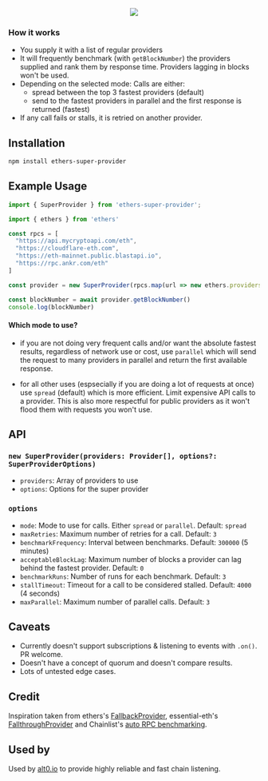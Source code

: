 <p align="center">
  <img src="https://alt0.io/superprovider.svg" />
</p>

### How it works

- You supply it with a list of regular providers 
- It will frequently benchmark (with `getBlockNumber`) the providers supplied and rank them by response time. Providers lagging in blocks won't be used.
- Depending on the selected mode: Calls are either:
  - spread between the top 3 fastest providers (default)
  - send to the fastest providers in parallel and the first response is returned (fastest)
- If any call fails or stalls, it is retried on another provider.

## Installation

```bash
npm install ethers-super-provider
```

## Example Usage

```typescript
import { SuperProvider } from 'ethers-super-provider';

import { ethers } from 'ethers'

const rpcs = [
  "https://api.mycryptoapi.com/eth",
  "https://cloudflare-eth.com",
  "https://eth-mainnet.public.blastapi.io",
  "https://rpc.ankr.com/eth"
]

const provider = new SuperProvider(rpcs.map(url => new ethers.providers.JsonRpcProvider(url)))

const blockNumber = await provider.getBlockNumber()
console.log(blockNumber)
```

#### Which mode to use? 

- if you are not doing very frequent calls and/or want the absolute fastest results, regardless of network use or cost, use `parallel` which will send the request to many providers in parallel and return the first available response. 

- for all other uses (espsecially if you are doing a lot of requests at once) use `spread` (default) which is more efficient. Limit expensive API calls to a provider. This is also more respectful for public providers as it won't flood them with requests you won't use.

## API

### `new SuperProvider(providers: Provider[], options?: SuperProviderOptions)`
- `providers`: Array of providers to use
- `options`: Options for the super provider

### `options`
- `mode`: Mode to use for calls. Either `spread` or `parallel`. Default: `spread`
- `maxRetries`: Maximum number of retries for a call. Default: `3`
- `benchmarkFrequency`: Interval between benchmarks. Default: `300000` (5 minutes)
- `acceptableBlockLag`: Maximum number of blocks a provider can lag behind the fastest provider. Default: `0`
- `benchmarkRuns`: Number of runs for each benchmark. Default: `3`
- `stallTimeout`: Timeout for a call to be considered stalled. Default: `4000` (4 seconds)
- `maxParallel`: Maximum number of parallel calls. Default: `3`


## Caveats

- Currently doesn't support subscriptions & listening to events with `.on()`. PR welcome.
- Doesn't have a concept of quorum and doesn't compare results.
- Lots of untested edge cases.

## Credit

Inspiration taken from ethers's [FallbackProvider](https://docs.ethers.io/v5/api/providers/other/), essential-eth's [FallthroughProvider](https://github.com/dawsbot/essential-eth/blob/master/src/providers/FallthroughProvider.ts) and Chainlist's [auto RPC benchmarking](https://chainlist.org/chain/1).

## Used by

Used by [alt0.io](https://alt0.io) to provide highly reliable and fast chain listening.